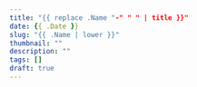 ```yaml
---
title: "{{ replace .Name "-" " " | title }}"
date: {{ .Date }}
slug: "{{ .Name | lower }}"
thumbnail: ""
description: ""
tags: []
draft: true
---
```


